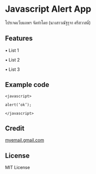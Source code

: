 # Javascript Alert App

โปรเจคเว็บแอพฯ จัดทําโดย (นางสาวณัฐรุจา ศรีสวาสดิ์)

## Features

• List 1

• List 2

• List 3

## Example code
```
<javascript>

alert(‘ok’);

</javascript>
```

## Credit

[myemail.gmail.com](https://mail.google.com/mail/u/0/?tab=rm&ogbl#inbox)

## License

MIT License